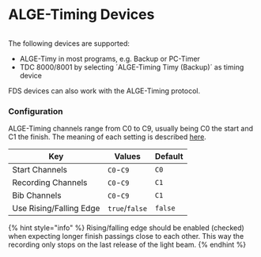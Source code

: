 # ALGE-Timing Devices

<figure><img src="https://dbnetsoft.github.io/IDCamProDocumentation/configuration/timingdevices/images/algetiming.png" alt=""><figcaption></figcaption></figure>

The following devices are supported:

* ALGE-Timy in most programs, e.g. Backup or PC-Timer
* TDC 8000/8001 by selecting ´ALGE-Timing Timy (Backup)´ as timing device

FDS devices can also work with the ALGE-Timing protocol.

### Configuration <a href="#configuration" id="configuration"></a>

ALGE-Timing channels range from C0 to C9, usually being C0 the start and C1 the finish. The meaning of each setting is described [here](https://dbnetsoft.github.io/IDCamProDocumentation/configuration/timingdevices/).

| Key                     | Values         | Default |
| ----------------------- | -------------- | ------- |
| Start Channels          | `C0`-`C9`      | `C0`    |
| Recording Channels      | `C0`-`C9`      | `C1`    |
| Bib Channels            | `C0`-`C9`      | `C1`    |
| Use Rising/Falling Edge | `true`/`false` | `false` |

{% hint style="info" %}
Rising/falling edge should be enabled (checked) when expecting longer finish passings close to each other. This way the recording only stops on the last release of the light beam.
{% endhint %}

